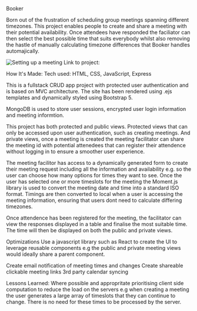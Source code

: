 Booker

Born out of the frustration of scheduling group meetings spanning different timezones. This project enables people to create and share a meeting with their potential availability. Once attendees have responded the faciliator can then select the best possible time that suits everybody whilst also removing the hastle of manually calculating timezone differences that Booker handles automajically.

![Setting up a meeting](readmeImg/booking.gif?raw=true "Booking a meeting")
Link to project: 

How It's Made:
Tech used: HTML, CSS, JavaScript, Express 

This is a fullstack CRUD app project with protected user authentication and is based on MVC architecture. The site has been rendered using .ejs templates and dynamically styled using Bootstrap 5.

MongoDB is used to store user sessions, encrypted user login information and meeting informtion. 

This project has both protected and public views. Protected views that can only be accessed upon user authentication, such as creating meetings. And private views, once a meeting is created the meeting facilitator can share the meeting id with potential attenedees that can register their attendence without logging in to ensure a smoother user experience. 

The meeting facilitor has access to a dynamically generated form to create their meeting request including all the information and availability e.g. so the user can choose how many options for times they want to see. Once the user has selected one or more timeslots for the meeting the Moment.js library is used to convert the meeting date and time into a standard ISO format. Timings are then converted to local when a user is accessing the meeting information, ensuring that users dont need to calculate differing timezones.

Once attendence has been registered for the meeting, the facilitator can view the responses displayed in a table and finalise the most suitable time. The time will then be displayed on both the public and private views.

Optimizations
Use a javascript library such as React to create the UI to leverage reusable components e.g the public and private meeting views would ideally share a parent component.

Create email notification of meeting times and changes
Create shareable clickable meeting links
3rd party calendar syncing

Lessons Learned:
Where possible and appropritate prioritising client side computation to reduce the load on the servers e.g when creating a meeting the user generates a large array of timeslots that they can continue to change. There is no need for these times to be processed by the server.





